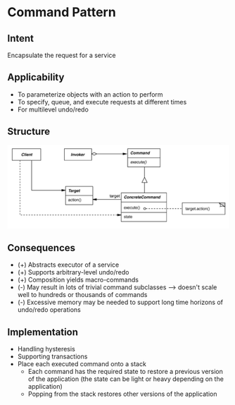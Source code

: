 # Command Pattern 

## Intent
Encapsulate the request for a service

## Applicability
- To parameterize objects with an action to perform
- To specify, queue, and execute requests at different times
- For multilevel undo/redo

## Structure
![](../static/command.png)

## Consequences
- (+) Abstracts executor of a service
- (+) Supports arbitrary-level undo/redo
- (+) Composition yields macro-commands
- (-) May result in lots of trivial command subclasses --> doesn't scale well to hundreds or thousands of commands
- (-) Excessive memory may be needed to support long time horizons of undo/redo operations

## Implementation
- Handling hysteresis
- Supporting transactions
- Place each executed command onto a stack 
    - Each command has the required state to restore a previous version of the application (the state can be light or heavy depending on the application)
    - Popping from the stack restores other versions of the application